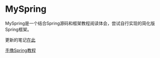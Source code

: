 # MySpring

MySpring是一个结合Spring源码和框架教程阅读体会，尝试自行实现的简化版Spring框架。

更新的笔记[在此](https://www.yuque.com/ww1346/sa04a4/fvhosr)

[手撸Spring教程](https://www.cnblogs.com/xiaofuge/p/14781910.html)

